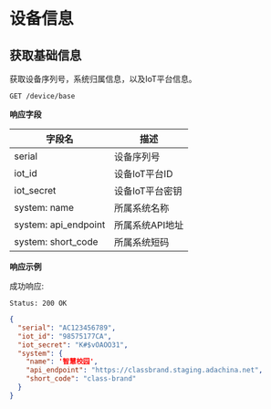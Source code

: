 # 设备信息

## 获取基础信息

获取设备序列号，系统归属信息，以及IoT平台信息。

```
GET /device/base
```

**响应字段**

| 字段名 | 描述 |
| -- | -- |
| serial | 设备序列号 |
| iot_id | 设备IoT平台ID |
| iot_secret | 设备IoT平台密钥 |
| system: name | 所属系统名称 |
| system: api_endpoint | 所属系统API地址 |
| system: short_code | 所属系统短码 |

**响应示例**

成功响应:

```
Status: 200 OK
```

```json
{
  "serial": "AC123456789",
  "iot_id": "98575177CA",
  "iot_secret": "K#$vOAOO31",
  "system": {
    "name": '智慧校园',
    "api_endpoint": "https://classbrand.staging.adachina.net",
    "short_code": "class-brand"
  }
}
```

